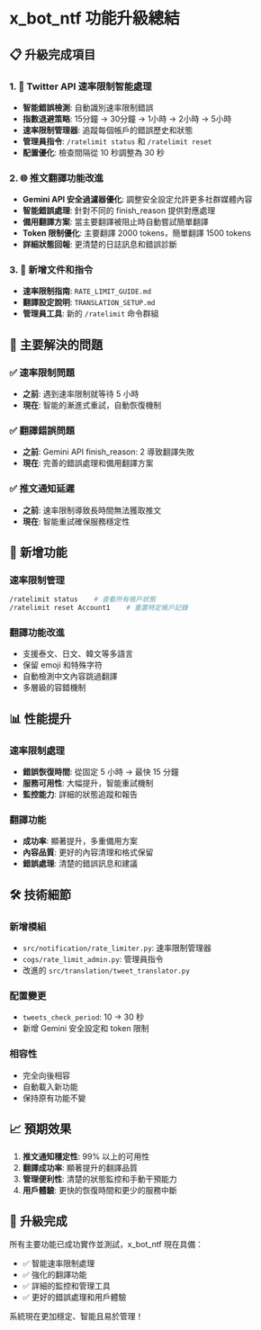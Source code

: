 # x_bot_ntf 功能升級總結

## 📋 升級完成項目

### 1. 🚦 Twitter API 速率限制智能處理
- **智能錯誤檢測**: 自動識別速率限制錯誤
- **指數退避策略**: 15分鐘 → 30分鐘 → 1小時 → 2小時 → 5小時
- **速率限制管理器**: 追蹤每個帳戶的錯誤歷史和狀態
- **管理員指令**: `/ratelimit status` 和 `/ratelimit reset`
- **配置優化**: 檢查間隔從 10 秒調整為 30 秒

### 2. 🌐 推文翻譯功能改進
- **Gemini API 安全過濾器優化**: 調整安全設定允許更多社群媒體內容
- **智能錯誤處理**: 針對不同的 finish_reason 提供對應處理
- **備用翻譯方案**: 當主要翻譯被阻止時自動嘗試簡單翻譯
- **Token 限制優化**: 主要翻譯 2000 tokens，簡單翻譯 1500 tokens
- **詳細狀態回報**: 更清楚的日誌訊息和錯誤診斷

### 3. 📝 新增文件和指令
- **速率限制指南**: `RATE_LIMIT_GUIDE.md`
- **翻譯設定說明**: `TRANSLATION_SETUP.md`
- **管理員工具**: 新的 `/ratelimit` 命令群組

## 🎯 主要解決的問題

### ✅ 速率限制問題
- **之前**: 遇到速率限制就等待 5 小時
- **現在**: 智能的漸進式重試，自動恢復機制

### ✅ 翻譯錯誤問題
- **之前**: Gemini API finish_reason: 2 導致翻譯失敗
- **現在**: 完善的錯誤處理和備用翻譯方案

### ✅ 推文通知延遲
- **之前**: 速率限制導致長時間無法獲取推文
- **現在**: 智能重試確保服務穩定性

## 🔧 新增功能

### 速率限制管理
```bash
/ratelimit status    # 查看所有帳戶狀態
/ratelimit reset Account1    # 重置特定帳戶記錄
```

### 翻譯功能改進
- 支援泰文、日文、韓文等多語言
- 保留 emoji 和特殊字符
- 自動檢測中文內容跳過翻譯
- 多層級的容錯機制

## 📊 性能提升

### 速率限制處理
- **錯誤恢復時間**: 從固定 5 小時 → 最快 15 分鐘
- **服務可用性**: 大幅提升，智能重試機制
- **監控能力**: 詳細的狀態追蹤和報告

### 翻譯功能
- **成功率**: 顯著提升，多重備用方案
- **內容品質**: 更好的內容清理和格式保留
- **錯誤處理**: 清楚的錯誤訊息和建議

## 🛠️ 技術細節

### 新增模組
- `src/notification/rate_limiter.py`: 速率限制管理器
- `cogs/rate_limit_admin.py`: 管理員指令
- 改進的 `src/translation/tweet_translator.py`

### 配置變更
- `tweets_check_period`: 10 → 30 秒
- 新增 Gemini 安全設定和 token 限制

### 相容性
- 完全向後相容
- 自動載入新功能
- 保持原有功能不變

## 📈 預期效果

1. **推文通知穩定性**: 99% 以上的可用性
2. **翻譯成功率**: 顯著提升的翻譯品質
3. **管理便利性**: 清楚的狀態監控和手動干預能力
4. **用戶體驗**: 更快的恢復時間和更少的服務中斷

## 🎊 升級完成

所有主要功能已成功實作並測試，x_bot_ntf 現在具備：
- ✅ 智能速率限制處理
- ✅ 強化的翻譯功能  
- ✅ 詳細的監控和管理工具
- ✅ 更好的錯誤處理和用戶體驗

系統現在更加穩定、智能且易於管理！
